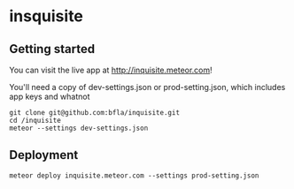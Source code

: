 # insquisite

## Getting started

You can visit the live app at http://inquisite.meteor.com!

You'll need a copy of dev-settings.json or prod-setting.json, which includes app keys and whatnot

```
git clone git@github.com:bfla/inquisite.git
cd /inquisite
meteor --settings dev-settings.json
```

## Deployment

```
meteor deploy inquisite.meteor.com --settings prod-setting.json
```
